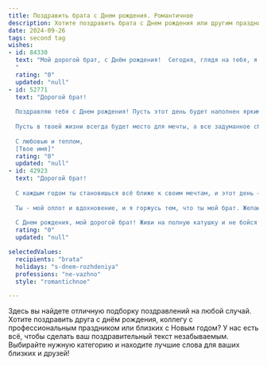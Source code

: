 ```yaml
---
title: Поздравить брата c Днем рождения. Романтичное
description: Хотите поздравить брата c Днем рождения или другим праздником? Наш ИИ создаст незабываемое поздравление, а вы обязательно выделитесь среди других.  
date: 2024-09-26
tags: second tag
wishes:
- id: 84330
  text: "Мой дорогой брат, с Днём рождения!  Сегодня, глядя на тебя, я понимаю, насколько сильно ты дорог мне. Ты – не просто брат, ты – мой самый близкий друг,  моя опора и надежда.  Пусть этот день будет полон света, тепла и радости, а все твои мечты сбудутся так же легко и красиво, как распускаются цветы весной.  Я люблю тебя и бесконечно горжусь тобой!
  "
  rating: "0"
  updated: "null"
- id: 52771
  text: "Дорогой брат!
  
  Поздравляю тебя с Днем рождения! Пусть этот день будет наполнен яркими эмоциями, счастливыми моментами и искренними улыбками. Ты — не просто мой брат, ты — мой надежный друг и поддержка. Желаю, чтобы каждый миг твоей жизни был особенным, как солнечный луч, наполняющий сердца теплом.
  
  Пусть в твоей жизни всегда будет место для мечты, а все задуманное сбывается с легкостью, как по волшебству. Знай, что ты достоин всего самого прекрасного, и я верю в твои силы и возможности! Пусть любовь и счастье окружают тебя повсюду, а каждый новый день приносит вдохновение и радость.
  
  С любовью и теплом,
  [Твое имя]"
  rating: "0"
  updated: "null"
- id: 42923
  text: "Дорогой брат!
  
  С каждым годом ты становишься всё ближе к своим мечтам, и этот день – не просто отметка в календаре, а новый шаг к вершинам, которые ты так стремишься покорить. Пусть в твоей жизни светят яркие звезды удачи, а на душе всегда будет гармония и радость.
  
  Ты - мой оплот и вдохновение, и я горжусь тем, что ты мой брат. Желаю тебе, чтобы каждое утро начиналось с улыбки, а каждый вечер приносил тепло и уют. Пусть любовь окружает тебя, друзья поддерживают, а мечты сбываются в самый неожиданный момент.
  
  С Днем рождения, мой дорогой брат! Живи на полную катушку и не бойся мечтать!"
  rating: "0"
  updated: "null"

selectedValues:
  recipients: "brata"
  holidays: "s-dnem-rozhdeniya"
  professions: "ne-vazhno"
  style: "romantichnoe"

---
```


Здесь вы найдете отличную подборку поздравлений на любой случай.
Хотите поздравить друга с днём рождения, коллегу с профессиональным праздником или близких с Новым годом? У нас есть всё, чтобы сделать ваш поздравительный текст незабываемым. Выбирайте нужную категорию и находите лучшие слова для ваших близких и друзей!
